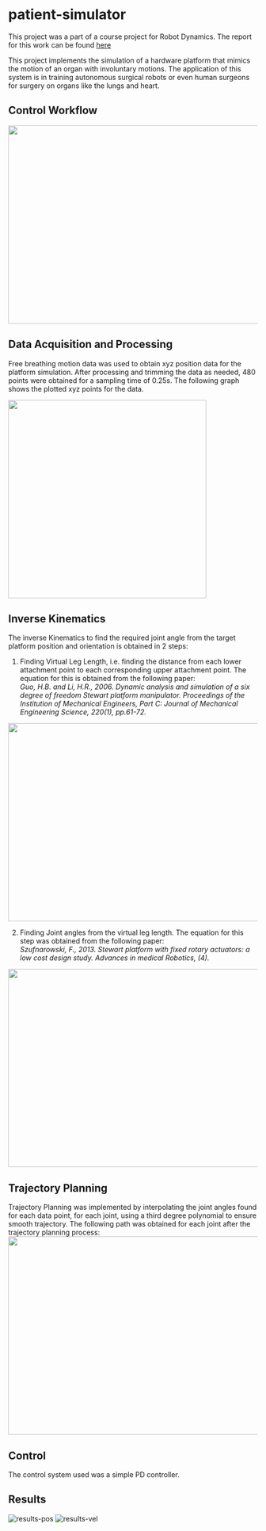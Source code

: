 # patient-simulator
This project was a part of a course project for Robot Dynamics. The report for this work can be found [here](https://drive.google.com/file/d/1gtGpLF94630I-FlDSARob_NYjZIFWMft/view?usp=sharing)

This project implements the simulation of a hardware platform that mimics the motion of an organ with involuntary motions. The application of this system is in training autonomous surgical robots or even human surgeons for surgery on organs like the lungs and heart.

## Control Workflow
<img src="https://user-images.githubusercontent.com/50763889/109879822-1cef5780-7c44-11eb-998d-6a4518496200.PNG" width="800" height="400" />

## Data Acquisition and Processing
Free breathing motion data was used to obtain xyz position data for the platform simulation. After processing and trimming the data as needed, 480 points were obtained for a sampling time of 0.25s. The following graph shows the plotted xyz points for the data.


<img src="https://user-images.githubusercontent.com/50763889/109881159-cdaa2680-7c45-11eb-85dc-429375bad51c.PNG" width="400" height="400" />


## Inverse Kinematics
The inverse Kinematics to find the required joint angle from the target platform position and orientation is obtained in 2 steps:  
1. Finding Virtual Leg Length, i.e. finding the distance from each lower attachment point to each corresponding upper attachment point. The equation for this is obtained from the following paper:   
*Guo, H.B. and Li, H.R., 2006. Dynamic analysis and simulation of a six degree of freedom Stewart platform manipulator. Proceedings of the Institution of Mechanical Engineers, Part C: Journal of Mechanical Engineering Science, 220(1), pp.61-72.*
<img src="https://user-images.githubusercontent.com/50763889/110243915-739daf80-7f2a-11eb-9da1-314b145d40a2.PNG" width="600" height="400" />

2. Finding Joint angles from the virtual leg length. The equation for this step was obtained from the following paper:  
*Szufnarowski, F., 2013. Stewart platform with fixed rotary actuators: a low cost design study. Advances in medical Robotics, (4).*
<img src="https://user-images.githubusercontent.com/50763889/110244059-f7579c00-7f2a-11eb-9435-046199959ad4.PNG" width="800" height="400" />

## Trajectory Planning
Trajectory Planning was implemented by interpolating the joint angles found for each data point, for each joint, using a third degree polynomial to ensure smooth trajectory. The following path was obtained for each joint after the trajectory planning process:
<img src="https://user-images.githubusercontent.com/50763889/110244389-7bf6ea00-7f2c-11eb-8a6c-642702a3d740.PNG" width="800" height="400" />

## Control
The control system used was a simple PD controller.

## Results
![results-pos](https://user-images.githubusercontent.com/50763889/110244524-19eab480-7f2d-11eb-87f1-e30487fcee58.PNG)
![results-vel](https://user-images.githubusercontent.com/50763889/110244527-1d7e3b80-7f2d-11eb-8136-b766d5b37852.PNG)


